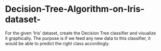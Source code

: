 # Decision-Tree-Algorithm-on-Iris-dataset-
For the given ‘Iris’ dataset, create the Decision Tree classifier and visualize it graphically. The purpose is if we feed any new data to this classifier, it would be able to predict the right class accordingly.

